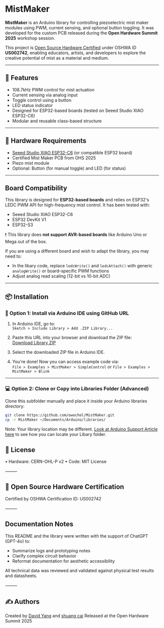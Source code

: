 # MistMaker

**MistMaker** is an Arduino library for controlling piezoelectric mist maker modules using PWM, current sensing, and optional button toggling. It was developed for the custom PCB released during the **Open Hardware Summit 2025** workshop session.

This project is [Open Source Hardware Certified](https://certification.oshwa.org/us002742.html) under OSHWA ID **US002742**, enabling educators, artists, and developers to explore the creative potential of mist as a material and medium.

---

## 🌱 Features

- 108.7kHz PWM control for mist actuation
- Current sensing via analog input
- Toggle control using a button
- LED status indicator
- Designed for ESP32-based boards (tested on Seeed Studio XIAO ESP32-C6)
- Modular and reusable class-based structure

---

## 🧰 Hardware Requirements

- [Seeed Studio XIAO ESP32-C6](https://www.seeedstudio.com/Seeed-Studio-XIAO-ESP32C6-Pre-Soldered-p-6328.html) (or compatible ESP32 board)
- Certified Mist Maker PCB from OHS 2025
- Piezo mist module
- Optional: Button (for manual toggle) and LED (for status)

---

## Board Compatibility

This library is designed for **ESP32-based boards** and relies on ESP32's LEDC PWM API for high-frequency mist control. It has been tested with:

- Seeed Studio XIAO ESP32-C6
- ESP32 DevKit V1
- ESP32-S3

❗ This library does **not support AVR-based boards** like Arduino Uno or Mega out of the box.

If you are using a different board and wish to adapt the library, you may need to:

- In the libary code, replace `ledcWrite()` and `ledcAttach()` with generic `analogWrite()` or board-specific PWM functions
- Adjust analog read scaling (12-bit vs 10-bit ADC)

---

## 📦 Installation

### 🔗 Option 1: Install via Arduino IDE using GitHub URL

1. In Arduino IDE, go to:  
   `Sketch > Include Library > Add .ZIP Library...`

2. Paste this URL into your browser and download the ZIP file:  
   [Download Library ZIP](https://github.com/owochel/MistMaker/archive/refs/heads/main.zip)

3. Select the downloaded ZIP file in Arduino IDE.

4. You're done! Now you can access example code via:  
   `File > Examples > MistMaker > SimpleControl`
   or
   `File > Examples > MistMaker > Blink`
---

### 💻 Option 2: Clone or Copy into Libraries Folder (Advanced)

Clone this subfolder manually and place it inside your Arduino libraries directory:

```bash
git clone https://github.com/owochel/MistMaker.git
cp -r MistMaker ~/Documents/Arduino/libraries/
```

Note: Your library location may be different. [Look at Arduino Support Article here](https://support.arduino.cc/hc/en-us/articles/4415103213714-Find-sketches-libraries-board-cores-and-other-files-on-your-computer) to see how you can locate your Libary folder.

## 🔐 License
   •  Hardware: CERN-OHL-P v2
   •  Code: MIT License

⸻

## 🔖 Open Source Hardware Certification

Certified by OSHWA
Certification ID: US002742

⸻

## Documentation Notes

This README and the library were written with the support of ChatGPT (GPT-4o) to:

* Summarize logs and prototyping notes
* Clarify complex circuit behavior
* Reformat documentation for aesthetic accessibility

All technical data was reviewed and validated against physical test results and datasheets.

⸻

## ✍️ Authors

Created by [David Yang](https://davidyang.work/) and [shuang cai](https://shuangcai.cargo.site/)
Released at the Open Hardware Summit 2025
